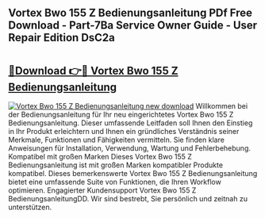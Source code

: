 ## Vortex Bwo 155 Z Bedienungsanleitung PDf Free Download - Part-7Ba Service Owner Guide - User Repair Edition DsC2a

# <h2><a href="http://df07dg.blite.top/?on=Vortex+Bwo+155+Z+Bedienungsanleitung">🔗Download 👉🔴 Vortex Bwo 155 Z Bedienungsanleitung</a></h2>

[![Vortex Bwo 155 Z Bedienungsanleitung new download](https://i.imgur.com/lujVjoI.png)](http://df07dg.blite.top/?on=Vortex+Bwo+155+Z+Bedienungsanleitung)
Willkommen bei der Bedienungsanleitung für Ihr neu eingerichtetes Vortex Bwo 155 Z Bedienungsanleitung. Dieser umfassende Leitfaden soll Ihnen den Einstieg in Ihr Produkt erleichtern und Ihnen ein gründliches Verständnis seiner Merkmale, Funktionen und Fähigkeiten vermitteln. Sie finden klare Anweisungen für Installation, Verwendung, Wartung und Fehlerbehebung. Kompatibel mit großen Marken Dieses Vortex Bwo 155 Z Bedienungsanleitung ist mit großen Marken kompatibler Produkte kompatibel. Dieses bemerkenswerte Vortex Bwo 155 Z Bedienungsanleitung bietet eine umfassende Suite von Funktionen, die Ihren Workflow optimieren. Engagierter Kundensupport Vortex Bwo 155 Z BedienungsanleitungDD. Wir sind bestrebt, Sie persönlich und zeitnah zu unterstützen.
